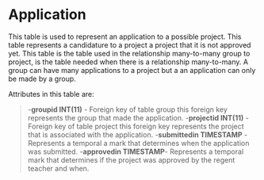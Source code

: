 Application
================
This table is used to represent an application to a possible project. This table represents a candidature to a project a project that it is not approved yet. This table is the table used in the relationship many-to-many group to project, is the table needed when there is a relationship many-to-many. A group can have many applications to a project but a an application can only be made by a group.

Attributes in this table are:
>-**groupid INT(11)** - Foreign key of table group this foreign key represents the group that made the application.
>-**projectid INT(11)** - Foreign key of table project this foreign key represents the project that is associated with the application.
>-**submittedin TIMESTAMP** - Represents a temporal a mark that determines when the application was submitted.
>-**approvedin TIMESTAMP**- Represents a temporal mark that determines if the project was approved by the regent teacher and when.